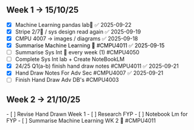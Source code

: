 <h2>Week 1  -> 15/10/25 </h2>

- [x] Machine Learning pandas lab📅 ✅ 2025-09-22
- [x] Stripe 2/7🔺  / sys design read again ✅ 2025-09-19
- [x] CMPU 4007 -> images / diagrams ✅ 2025-09-18
- [x] <span style="color:rgb(0, 0, 0)">Summarise Machine Learning  🔽 #CMPU4011 ✅ 2025-09-15</span>
- [ ] Summarise Sys Int 🔁 every week (1) #CMPU4050
- [ ] Complete Sys Int lab + Create NoteBookLM
- [x] 24/25 Q1(a-b) finish hand draw notes #CMPU4011 ✅ 2025-09-21
- [x] Hand Draw Notes For Adv Sec #CMPU4007 ✅ 2025-09-21
- [ ] Finish Hand Draw Adv DB's #CMPU4003

<h2>Week 2  -> 21/10/25 </h2>
- [ ] Revise Hand Drawn Week 1
- [ ] Research FYP
- [ ] Notebook Lm for FYP
- [ ] Summarise Machine Learning WK 2  🔽 #CMPU4011 